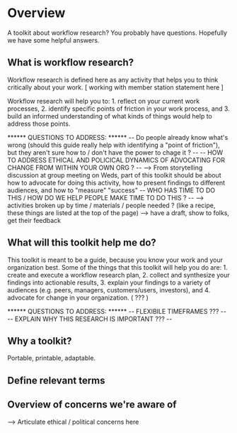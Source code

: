 # Overview
A toolkit about workflow research? You probably have questions. Hopefully we have some helpful answers.

## What is workflow research?
Workflow research is defined here as any activity that helps you to think critically about your work.
[ working with member station statement here ]

Workflow research will help you to:
	1. reflect on your current work processes, 
	2. identify specific points of friction in your work process, and 
	3. build an informed understanding of what kinds of things would help to address those points. 

****** QUESTIONS TO ADDRESS: ******
-- Do people already know what's wrong (should this guide really help with identifying a "point of friction"), but they aren't sure how to / don't have the power to chage it ? --
-- HOW TO ADDRESS ETHICAL AND POLICICAL DYNAMICS OF ADVOCATING FOR CHANGE FROM WITHIN YOUR OWN ORG ? --
	--> From storytelling discussion at group meeting on Weds, part of this toolkit should be about how to advocate for doing this activity, how to present findings to different audiences, and how to "measure" "success"
-- WHO HAS TIME TO DO THIS / HOW DO WE HELP PEOPLE MAKE TIME TO DO THIS ? --
	--> activities broken up by time / materials / people needed ? (like a recipe, these things are listed at the top of the page)
	--> have a draft, show to folks, get their feedback

## What will this toolkit help me do?
This toolkit is meant to be a guide, because you know your work and your organization best. Some of the things that this toolkit will help you do are:
	1. create and execute a workflow research plan,
	2. collect and synthesize your findings into actionable results,
	3. explain your findings to a variety of audiences (e.g. peers, managers, customers/users, investors), and 
	4. advocate for change in your organization. ( ??? )

****** QUESTIONS TO ADDRESS: ******
-- FLEXIBILE TIMEFRAMES ??? --
-- EXPLAIN WHY THIS RESEARCH IS IMPORTANT ??? --

## Why a toolkit?
Portable, printable, adaptable.

## Define relevant terms

## Overview of concerns we're aware of
--> Articulate ethical / political concerns here


